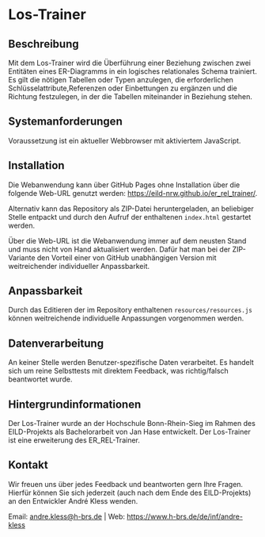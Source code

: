 # Los-Trainer

## Beschreibung

Mit dem Los-Trainer wird die Überführung einer Beziehung zwischen zwei Entitäten eines ER-Diagramms in ein logisches relationales Schema trainiert. Es gilt die nötigen Tabellen oder Typen anzulegen, die erforderlichen Schlüsselattribute,Referenzen oder Einbettungen zu ergänzen und die Richtung festzulegen, in der die Tabellen miteinander in Beziehung stehen.

## Systemanforderungen

Voraussetzung ist ein aktueller Webbrowser mit aktiviertem JavaScript.

## Installation

Die Webanwendung kann über GitHub Pages ohne Installation über die folgende Web-URL genutzt werden: https://eild-nrw.github.io/er_rel_trainer/.

Alternativ kann das Repository als ZIP-Datei heruntergeladen, an beliebiger Stelle entpackt und durch den Aufruf der enthaltenen `index.html` gestartet werden.

Über die Web-URL ist die Webanwendung immer auf dem neusten Stand und muss nicht von Hand aktualisiert werden. Dafür hat man bei der ZIP-Variante den Vorteil einer von GitHub unabhängigen Version mit weitreichender individueller Anpassbarkeit.

## Anpassbarkeit

Durch das Editieren der im Repository enthaltenen `resources/resources.js` können weitreichende individuelle Anpassungen vorgenommen werden.

## Datenverarbeitung

An keiner Stelle werden Benutzer-spezifische Daten verarbeitet. Es handelt sich um reine Selbsttests mit direktem Feedback, was richtig/falsch beantwortet wurde.

## Hintergrundinformationen

Der Los-Trainer wurde an der Hochschule Bonn-Rhein-Sieg im Rahmen des EILD-Projekts als Bachelorarbeit von Jan Hase entwickelt. Der Los-Trainer ist eine erweiterung des ER_REL-Trainer.

## Kontakt

Wir freuen uns über jedes Feedback und beantworten gern Ihre Fragen. Hierfür können Sie sich jederzeit (auch nach dem Ende des EILD-Projekts) an den Entwickler André Kless wenden.

Email: andre.kless@h-brs.de | Web: https://www.h-brs.de/de/inf/andre-kless
